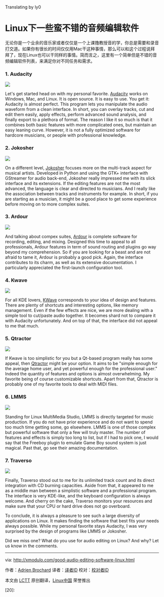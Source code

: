 Translating by ly0

Linux下一些蛮不错的音频编辑软件
================================================================================
无论你是一个业余的音乐家或者仅仅是一个上课撸教授音的学，你总是需要和录音打交道。如果你有很长的时间仅仅用Mac干这种事情，那么可以和这个过程说拜拜了，现在Linux也可以干同样的事情。简而言之，这里有一个简单但是不错的音频编辑软件列表，来满足你对不同任务和需求。

### 1. Audacity ###

![](https://farm9.staticflickr.com/8572/15405018653_83ba3e718d_c.jpg)

Let's get started head on with my personal favorite. [Audacity][1] works on Windows, Mac, and Linux. It is open source. It is easy to use. You get it: Audacity is almost perfect. This program lets you manipulate the audio waveform from a clean interface. In short, you can overlay tracks, cut and edit them easily, apply effects, perform advanced sound analysis, and finally export to a plethora of format. The reason I like it so much is that it combines both basic features with more complicated ones, but maintain an easy leaning curve. However, it is not a fully optimized software for hardcore musicians, or people with professional knowledge.

### 2. Jokosher ###

![](https://farm8.staticflickr.com/7524/15998875136_82903a9b4a_c.jpg)

On a different level, [Jokosher][2] focuses more on the multi-track aspect for musical artists. Developed in Python and using the GTK+ interface with GStreamer for audio back-end, Jokosher really impressed me with its slick interface and its extensions. If the editing features are not the most advanced, the language is clear and directed to musicians. And I really like the association between tracks and instruments for example. In short, if you are starting as a musician, it might be a good place to get some experience before moving on to more complex suites.

### 3. Ardour ###

![](https://farm9.staticflickr.com/8577/16024644385_d8cd8073a3_c.jpg)

And talking about compex suites, [Ardour][3] is complete software for recording, editing, and mixing. Designed this time to appeal to all professionals, Ardour features in term of sound routing and plugins go way beyond my comprehension. So if you are looking for a beast and are not afraid to tame it, Ardour is probably a good pick. Again, the interface contributes to its charm, as well as its extensive documentation. I particularly appreciated the first-launch configuration tool.

### 4. Kwave ###

![](https://farm8.staticflickr.com/7557/15402389884_633a8b04c5_c.jpg)

For all KDE lovers, [KWave][4] corresponds to your idea of design and features. There are plenty of shortcuts and interesting options, like memory management. Even if the few effects are nice, we are more dealing with a simple tool to cut/paste audio together. It becomes shard not to compare it with Audacity unfortunately. And on top of that, the interface did not appeal to me that much. 

### 5. Qtractor ###

![](https://farm8.staticflickr.com/7551/16022707501_68c39f37e5_c.jpg)

If Kwave is too simplistic for you but a Qt-based program really has some appeal, then [Qtractor][5] might be your option. It aims to be "simple enough for the average home user, and yet powerful enough for the professional user." Indeed the quantity of features and options is almost overwhelming. My favorite being of course customizable shortcuts. Apart from that, Qtractor is probably one of my favorite tools to deal with MIDI files.

### 6. LMMS ###

![](https://farm8.staticflickr.com/7509/15838603239_ef0ecbc8d2_c.jpg)

Standing for Linux MultiMedia Studio, LMMS is directly targeted for music production. If you do not have prior experience and do not want to spend too much time getting some, go elsewhere. LMMS is one of those complex but powerful software that only a few will truly master. The number of features and effects is simply too long to list, but if I had to pick one, I would say that the Freeboy plugin to emulate Game Boy sound system is just magical. Past that, go see their amazing documentation.

### 7. Traverso ###

![](https://farm8.staticflickr.com/7537/15838603279_70ee925057_c.jpg)

Finally, Traverso stood out to me for its unlimited track count and its direct integration with CD burning capacities. Aside from that, it appeared to me as a middle man between a simplistic software and a professional program. The interface is very KDE-like, and the keyboard configuration is always welcome. And cherry on the cake, Traverso monitors your resources and make sure that your CPU or hard drive does not go overboard.

To conclude, it is always a pleasure to see such a large diversity of applications on Linux. It makes finding the software that best fits your needs always possible. While my personal favorite stays Audacity, I was very surprised by the design of programs like LMMS or Jokosher.

Did we miss one? What do you use for audio editing on Linux? And why? Let us know in the comments.

--------------------------------------------------------------------------------

via: http://xmodulo.com/good-audio-editing-software-linux.html

作者：[Adrien Brochard][a]
译者：[译者ID](https://github.com/译者ID)
校对：[校对者ID](https://github.com/校对者ID)

本文由 [LCTT](https://github.com/LCTT/TranslateProject) 原创翻译，[Linux中国](http://linux.cn/) 荣誉推出

[a]:http://xmodulo.com/author/adrien
[1]:http://audacity.sourceforge.net/
[2]:https://launchpad.net/jokosher/
[3]:http://ardour.org/
[4]:http://kwave.sourceforge.net/
[5]:http://qtractor.sourceforge.net/qtractor-index.html
[6]:
[7]:
[8]:
[9]:
[10]:
[11]:
[12]:
[13]:
[14]:
[15]:
[16]:
[17]:
[18]:
[19]:
[20]:
